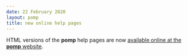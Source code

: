 ```yaml
---
date: 22 February 2020
layout: pomp
title: new online help pages
---
```


HTML versions of the **pomp** help pages are now [available online at the **pomp** website](https://kingaa.github.io/pomp/manual/00Index.html).
